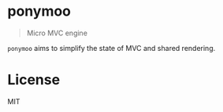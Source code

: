 # ponymoo

> Micro MVC engine

`ponymoo` aims to simplify the state of MVC and shared rendering.

# License

MIT
